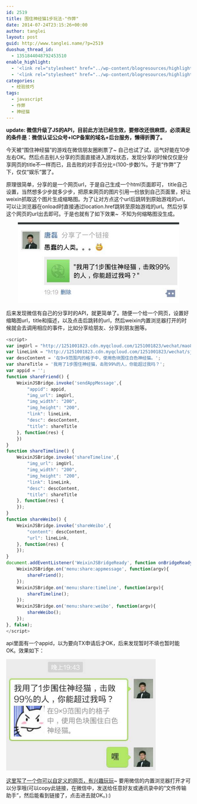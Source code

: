 ```yaml
---
id: 2519
title: 围住神经猫1步玩法-"作弊"
date: 2014-07-24T23:15:26+00:00
author: tanglei
layout: post
guid: http://www.tanglei.name/?p=2519
duoshuo_thread_id:
  - 1351844048792453510
enable_highlight:
  - '<link rel="stylesheet" href="../wp-content/blogresources/highlightconfig/highlight.default.min.css"><script src="../wp-content/blogresources/highlightconfig/jquery-2.1.4.min.js"></script><script src="../wp-content/blogresources/highlightconfig/enable_highlight.js"></script>'
  - '<link rel="stylesheet" href="../wp-content/blogresources/highlightconfig/highlight.default.min.css"><script src="../wp-content/blogresources/highlightconfig/jquery-2.1.4.min.js"></script><script src="../wp-content/blogresources/highlightconfig/enable_highlight.js"></script>'
categories:
  - 经验技巧
tags:
  - javascript
  - 作弊
  - 神经猫
---
```

**update: 微信升级了JS的API，目前此方法已经生效，要修改还很麻烦，必须满足的条件是：微信认证公众号+ICP备案的域名+后台服务，懒得折腾了。**
  

  
今天被“围住神经猫”的游戏在微信朋友圈刷票了~ 自己也试了试，运气好能在10步左右OK。然后点击别人分享的页面直接进入游戏状态，发现分享的时候仅仅是分享网页的title不一样而已，且击败的对手百分比=(100-步数)%。于是“作弊”了下，仅仅“娱乐”罢了。

原理很简单，分享的是一个网页url，于是自己生成一个html页面即可， title自己设置，当然想多少步就多少步，把原来网页的图片引用一份放到自己页面里，好让weixin抓取这个图片生成缩略图。为了让对方点这个url后跳转到原始游戏的url，可以让浏览器在onload时直接通过location.href跳转至原始游戏的url。然后分享这个网页的url出去即可。于是也就有了如下效果~  不知为何缩略图没生成。

<p style="text-align: center;">
  <a href="/wp-content/uploads/2014/07/shenjingmao-0.png"><img class="size-full wp-image-2520 aligncenter" title="shenjingmao-0" src="/wp-content/uploads/2014/07/shenjingmao-0.png" alt=""  /></a>
</p>

后来发现微信有自己的分享时的API，就更简单了。随便一个给一个网页，设置好缩略图url，title和描述，以及点击后跳转的url，然后weixin内置浏览器打开的时候就会去调用相应的事件，比如分享给朋友、分享到朋友圈等。

```javascript
<script>
var imgUrl = "http://1251001823.cdn.myqcloud.com/1251001823/wechat/mao80.jpg";
var lineLink = "http://1251001823.cdn.myqcloud.com/1251001823/wechat/sjm/launcher";
var descContent = '在9×9范围内的格子中，使用色块围住白色神经猫。';
var shareTitle = '我用了1步围住神经猫，击败99%的人，你能超过我吗？';
var appid = '';
function shareFriend() {
    WeixinJSBridge.invoke('sendAppMessage',{
        "appid": appid,
        "img_url": imgUrl,
        "img_width": "200",
        "img_height": "200",
        "link": lineLink,
        "desc": descContent,
        "title": shareTitle
    }, function(res) {
    })
}
function shareTimeline() {
    WeixinJSBridge.invoke('shareTimeline',{
        "img_url": imgUrl,
        "img_width": "200",
        "img_height": "200",
        "link": lineLink,
        "desc": descContent,
        "title": shareTitle
    }, function(res) {
    });
}
function shareWeibo() {
    WeixinJSBridge.invoke('shareWeibo',{
        "content": descContent,
        "url": lineLink,
    }, function(res) {
    });
}
document.addEventListener('WeixinJSBridgeReady', function onBridgeReady() {
    WeixinJSBridge.on('menu:share:appmessage', function(argv){
        shareFriend();
    });
    WeixinJSBridge.on('menu:share:timeline', function(argv){
        shareTimeline();
    });
    WeixinJSBridge.on('menu:share:weibo', function(argv){
        shareWeibo();
    });
}, false);
</script>
```

api里面有一个appid，以为要向TX申请后才OK，后来发现暂时不填也暂时能OK。效果如下：

[<img class="aligncenter size-full wp-image-2521" title="shenjingmao-1" src="/wp-content/uploads/2014/07/shenjingmao-1.png" alt=""  />](/wp-content/uploads/2014/07/shenjingmao-1.png)

<a href="http://tanglei.me/resource/shenjingmao.html" target="_blank">这里写了一个你可以自定义的网页，有兴趣玩玩</a>~ 要用微信的内置浏览器打开才可以分享哦(可以copy此链接，在微信中，发送给任意好友或通讯录中的“文件传输助手”，然后能看到链接了，点击进去就OK。):)
